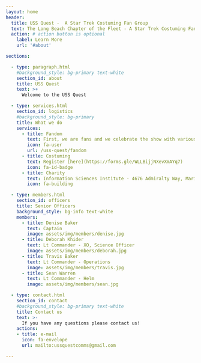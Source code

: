 ```yaml
---
layout: home
header:
  title: USS Quest -  A Star Trek Costuming Fan Group
  text: The Long Beach Chapter of the Fleet - A Star Trek Costuming Fan Group
  action: # action button is optional
    label: Learn More
    url: '#about'

sections:

  - type: paragraph.html
    #background_style: bg-primary text-white
    section_id: about
    title: USS Quest
    text: >+
      Welcome to the USS Quest

  - type: services.html
    section_id: logistics
    #background_style: bg-primary
    title: What we do 
    services:
      - title: Fandom
        text: First, we are fans and we celebrate the show with various events. See [our past events](uss-quest/fandom) 
        icon: fa-user
        url: /uss-quest/fandom
      - title: Costuming
        text: Register [here](https://forms.gle/WLLBijjNXevXmAYq7)
        icon: fa-id-badge
      - title: Charity
        text: Information Sciences Institute - 4676 Admiralty Way, Marina Del Rey, CA 90292
        icon: fa-building

  - type: members.html
    section_id: officers
    title: Senior Officers
    background_style: bg-info text-white
    members:
      - title: Denise Baker
        text: Captain
        image: assets/img/members/denise.jpg
      - title: Deborah Khider
        text: Lt Commander - XO, Science Officer
        image: assets/img/members/deborah.jpg
      - title: Travis Baker
        text: Lt Commander - Operations
        image: assets/img/members/travis.jpg
      - title: Sean Warren
        text: Lt Commander - Helm
        image: assets/img/members/sean.jpg

  - type: contact.html
    section_id: contact
    #background_style: bg-primary text-white
    title: Contact us
    text: >-
      If you have any questions please contact us!
    actions:
    - title: e-mail
      icon: fa-envelope
      url: mailto:ussquestcomms@gmail.com

---
```


